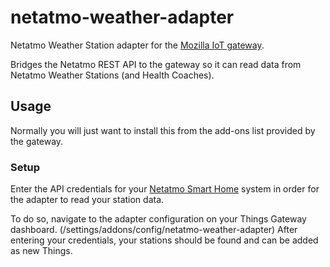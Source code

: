 # netatmo-weather-adapter
Netatmo Weather Station adapter for the [Mozilla IoT gateway](https://iot.mozilla.org).

Bridges the Netatmo REST API to the gateway so it can read data from Netatmo Weather Stations (and Health Coaches).

## Usage
Normally you will just want to install this from the add-ons list provided by
the gateway.

### Setup
Enter the API credentials for your [Netatmo Smart Home](https://www.netatmo.com/site/connect/program#home) system in order for the adapter to read your station data.

To do so, navigate to the adapter configuration on your Things Gateway dashboard. (/settings/addons/config/netatmo-weather-adapter)
After entering your credentials, your stations should be found and can be added as new Things.

